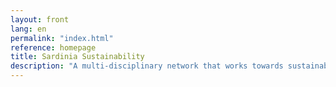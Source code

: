 ```yaml
---
layout: front
lang: en
permalink: "index.html"
reference: homepage
title: Sardinia Sustainability
description: "A multi-disciplinary network that works towards sustainable development in Sardinia."
---
```

